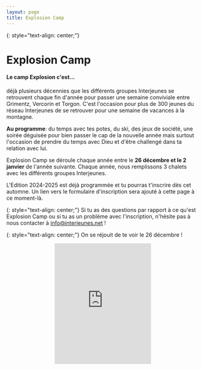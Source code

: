 ```yaml
---
layout: page
title: Explosion Camp
---
```

{: style="text-align: center;"}
# Explosion Camp

#### Le camp Explosion c'est...

déjà plusieurs décennies que les différents groupes Interjeunes se retrouvent chaque fin d'année pour passer une semaine conviviale entre Grimentz, Vercorin et Torgon. C'est l'occasion pour plus de 300 jeunes du réseau Interjeunes de se retrouver pour une semaine de vacances à la montagne.

**Au programme**: du temps avec tes potes, du ski, des jeux de société, une soirée déguisée pour bien passer le cap de la nouvelle année mais surtout l'occasion de prendre du temps avec Dieu et d'être challengé dans ta relation avec lui.

Explosion Camp se déroule chaque année entre le **26 décembre et le 2 janvier** de l'année suivante. Chaque année, nous remplissons 3 chalets avec les différents groupes Interjeunes.

L'Edition 2024-2025 est déjà programmée et tu pourras t'inscrire dès cet automne. Un lien vers le formulaire d'inscription sera ajouté à cette page à ce moment-là.

{: style="text-align: center;"}
Si tu as des questions par rapport à ce qu'est Explosion Camp ou si tu as un problème avec l'inscription, n'hésite pas à nous contacter à [info@interjeunes.net](mailto:info@interjeunes.net)&nbsp;!

{: style="text-align: center;"}
On se réjouit de te voir le 26 décembre&nbsp;!
<p align="center">
<iframe width="50%" height="315" src="https://www.youtube.com/embed/o18RmRXpx-Y" title="YouTube video player" frameborder="0" allow="accelerometer; autoplay; clipboard-write; encrypted-media; gyroscope; picture-in-picture" allowfullscreen marginheight="0" marginwidth="0"></iframe>
</p>
